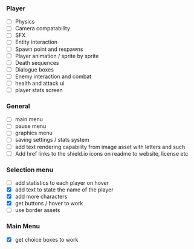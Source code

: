 ### Player
 - [ ] Physics
 - [ ] Camera compatability
 - [ ] SFX
 - [ ] Entity interaction
 - [ ] Spawn point and respawns
 - [ ] Player animation / sprite by sprite
 - [ ] Death sequences
 - [ ] Dialogue boxes
 - [ ] Enemy interaction and combat
 - [ ] health and attack ui
 - [ ] player stats screen
### General
- [ ] main menu
- [ ] pause menu
- [ ] graphics menu 
- [ ] saving settings / stats system
- [ ] add text rendering capability from image asset with letters and such
- [ ] Add href links to the shield.io icons on readme to website, license etc
### Selection menu
- [ ] add statistics to each player on hover
- [x] add text to state the name of the player
- [x] add more characters
- [x] get buttons / hover to work
- [ ] use border assets
### Main Menu
- [x] get choice boxes to work
